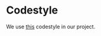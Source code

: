 # Codestyle #

We use [this](https://gist.github.com/df604f2bf65a506223464e3ffd96a78a.git) codestyle in our project.
